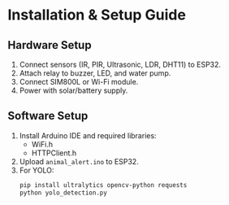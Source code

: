 # Installation & Setup Guide

## Hardware Setup
1. Connect sensors (IR, PIR, Ultrasonic, LDR, DHT11) to ESP32.
2. Attach relay to buzzer, LED, and water pump.
3. Connect SIM800L or Wi-Fi module.
4. Power with solar/battery supply.

## Software Setup
1. Install Arduino IDE and required libraries:
   - WiFi.h
   - HTTPClient.h
2. Upload `animal_alert.ino` to ESP32.
3. For YOLO:
   ```bash
   pip install ultralytics opencv-python requests
   python yolo_detection.py
